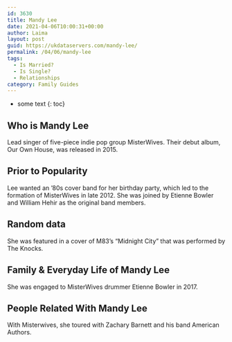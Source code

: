 ```yaml
---
id: 3630
title: Mandy Lee
date: 2021-04-06T10:00:31+00:00
author: Laima
layout: post
guid: https://ukdataservers.com/mandy-lee/
permalink: /04/06/mandy-lee
tags:
  - Is Married?
  - Is Single?
  - Relationships
category: Family Guides
---
```


* some text
{: toc}


## Who is Mandy Lee
                  
                  
                  
Lead singer of five-piece indie pop group MisterWives. Their debut album, Our Own House, was released in 2015.
                  
              
            
              
            
                
                
                
## Prior to Popularity
                  
                  
                  
Lee wanted an &#8217;80s cover band for her birthday party, which led to the formation of MisterWives in late 2012. She was joined by Etienne Bowler and William Hehir as the original band members.
                  
              
            
              
            
                
                
                
## Random data
                  
                  
                  
She was featured in a cover of M83&#8217;s &#8220;Midnight City&#8221; that was performed by The Knocks.
                  
              
            
              
            
                
                
                
## Family & Everyday Life of Mandy Lee
                  
                  
                  
She was engaged to MisterWives drummer Etienne Bowler in 2017.
                  
              
            
              
            
                
                
                
## People Related With Mandy Lee
                  
                  
                  
With Misterwives, she toured with Zachary Barnett and his band American Authors.
                  
              
            
              
            
                
              
            
              
              
            
            
              
            
          
          
          